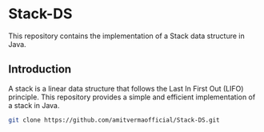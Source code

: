 # Stack-DS

This repository contains the implementation of a Stack data structure in Java.

## Introduction

A stack is a linear data structure that follows the Last In First Out (LIFO) principle. This repository provides a simple and efficient implementation of a stack in Java.

```sh
git clone https://github.com/amitvermaofficial/Stack-DS.git
